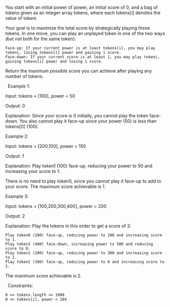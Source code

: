 You start with an initial power of power, an initial score of 0, and a bag of tokens given as an integer array tokens, where each tokens[i] denotes the value of tokeni.

Your goal is to maximize the total score by strategically playing these tokens. In one move, you can play an unplayed token in one of the two ways (but not both for the same token):


	Face-up: If your current power is at least tokens[i], you may play tokeni, losing tokens[i] power and gaining 1 score.
	Face-down: If your current score is at least 1, you may play tokeni, gaining tokens[i] power and losing 1 score.


Return the maximum possible score you can achieve after playing any number of tokens.

 
Example 1:


Input: tokens = [100], power = 50

Output: 0

Explanation: Since your score is 0 initially, you cannot play the token face-down. You also cannot play it face-up since your power (50) is less than tokens[0] (100).


Example 2:


Input: tokens = [200,100], power = 150

Output: 1

Explanation: Play token1 (100) face-up, reducing your power to 50 and increasing your score to 1.

There is no need to play token0, since you cannot play it face-up to add to your score. The maximum score achievable is 1.


Example 3:


Input: tokens = [100,200,300,400], power = 200

Output: 2

Explanation: Play the tokens in this order to get a score of 2:


	Play token0 (100) face-up, reducing power to 100 and increasing score to 1.
	Play token3 (400) face-down, increasing power to 500 and reducing score to 0.
	Play token1 (200) face-up, reducing power to 300 and increasing score to 1.
	Play token2 (300) face-up, reducing power to 0 and increasing score to 2.


The maximum score achievable is 2.


 
Constraints:


	0 <= tokens.length <= 1000
	0 <= tokens[i], power < 104


